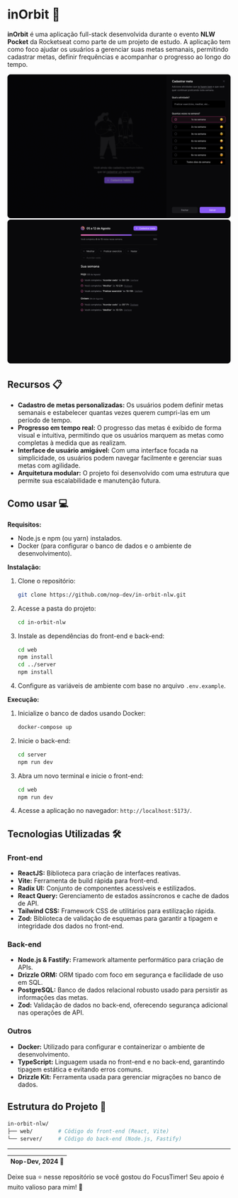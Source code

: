 # inOrbit :rocket:

**inOrbit** é uma aplicação full-stack desenvolvida durante o evento **NLW Pocket** da Rocketseat como parte de um projeto de estudo. A aplicação tem como foco ajudar os usuários a gerenciar suas metas semanais, permitindo cadastrar metas, definir frequências e acompanhar o progresso ao longo do tempo.

<img src="./github-assets/1.png">
<img src="./github-assets/2.png">

## Recursos :clipboard:

* **Cadastro de metas personalizadas:** Os usuários podem definir metas semanais e estabelecer quantas vezes querem cumpri-las em um período de tempo.
* **Progresso em tempo real:** O progresso das metas é exibido de forma visual e intuitiva, permitindo que os usuários marquem as metas como completas à medida que as realizam.
* **Interface de usuário amigável:** Com uma interface focada na simplicidade, os usuários podem navegar facilmente e gerenciar suas metas com agilidade.
* **Arquitetura modular:** O projeto foi desenvolvido com uma estrutura que permite sua escalabilidade e manutenção futura.

## Como usar :computer:

**Requisitos:**

* Node.js e npm (ou yarn) instalados.
* Docker (para configurar o banco de dados e o ambiente de desenvolvimento).

**Instalação:**

1. Clone o repositório:

   ```bash
   git clone https://github.com/nop-dev/in-orbit-nlw.git
   ```

2. Acesse a pasta do projeto:

   ```bash
   cd in-orbit-nlw
   ```

3. Instale as dependências do front-end e back-end:

   ```bash
   cd web
   npm install
   cd ../server
   npm install
   ```

4. Configure as variáveis de ambiente com base no arquivo `.env.example`.

**Execução:**

1. Inicialize o banco de dados usando Docker:

   ```bash
   docker-compose up
   ```

2. Inicie o back-end:

   ```bash
   cd server
   npm run dev
   ```

3. Abra um novo terminal e inicie o front-end:

   ```bash
   cd web
   npm run dev
   ```

4. Acesse a aplicação no navegador: `http://localhost:5173/`.

## Tecnologias Utilizadas :hammer_and_wrench:

### Front-end

* **ReactJS:** Biblioteca para criação de interfaces reativas.
* **Vite:** Ferramenta de build rápida para front-end.
* **Radix UI:** Conjunto de componentes acessíveis e estilizados.
* **React Query:** Gerenciamento de estados assíncronos e cache de dados de API.
* **Tailwind CSS:** Framework CSS de utilitários para estilização rápida.
* **Zod:** Biblioteca de validação de esquemas para garantir a tipagem e integridade dos dados no front-end.

### Back-end

* **Node.js & Fastify:** Framework altamente performático para criação de APIs.
* **Drizzle ORM:** ORM tipado com foco em segurança e facilidade de uso em SQL.
* **PostgreSQL:** Banco de dados relacional robusto usado para persistir as informações das metas.
* **Zod:** Validação de dados no back-end, oferecendo segurança adicional nas operações de API.

### Outros

* **Docker:** Utilizado para configurar e containerizar o ambiente de desenvolvimento.
* **TypeScript:** Linguagem usada no front-end e no back-end, garantindo tipagem estática e evitando erros comuns.
* **Drizzle Kit:** Ferramenta usada para gerenciar migrações no banco de dados.

## Estrutura do Projeto :file_folder:

```bash
in-orbit-nlw/
├── web/        # Código do front-end (React, Vite)
└── server/     # Código do back-end (Node.js, Fastify)
```

---

| Nop-Dev, 2024 :rocket: |
| --- |

Deixe sua ⭐️ nesse repositório se você gostou do FocusTimer! Seu apoio é muito valioso para mim! 🚀
